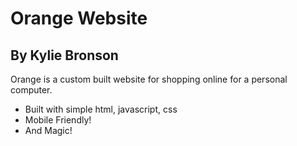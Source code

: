 # Orange Website
## By Kylie Bronson

Orange is a custom built website for shopping online for a personal computer.

- Built with simple html, javascript, css
- Mobile Friendly!
- And Magic!
